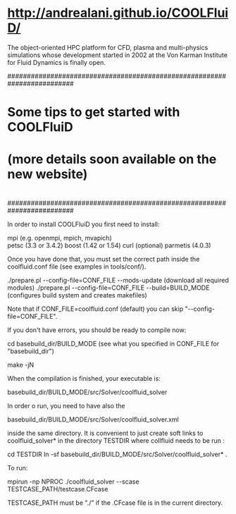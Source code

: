 http://andrealani.github.io/COOLFluiD/
=========

The object-oriented HPC platform for CFD, plasma and multi-physics simulations whose development started in 2002 at the Von Karman Institute for Fluid Dynamics is finally open. 

#########################################################################
#                                                                       #
# Some tips to get started with COOLFluiD                               #
# (more details soon available on the new website)                      #
#                                                                       #
#########################################################################

In order to install COOLFluiD you first need to install:

mpi      (e.g. openmpi, mpich, mvapich)  
petsc    (3.3 or 3.4.2)
boost    (1.42 or 1.54)
curl     (optional)
parmetis (4.0.3) 
 
Once you have done that, you must set the correct path inside the coolfluid.conf file (see examples in tools/conf/).

./prepare.pl --config-file=CONF_FILE --mods-update        (download all required modules)
./prepare.pl --config-file=CONF_FILE --build=BUILD_MODE   (configures build system and creates makefiles)

Note that if CONF_FILE=coolfluid.conf (default) you can skip "--config-file=CONF_FILE".

If you don't have errors, you should be ready to compile now:

cd basebuild_dir/BUILD_MODE   (see what you specified in CONF_FILE for "basebuild_dir")

make -jN

When the compilation is finished, your executable is:

basebuild_dir/BUILD_MODE/src/Solver/coolfluid_solver 

In order o run, you need to have also the 

basebuild_dir/BUILD_MODE/src/Solver/coolfluid_solver.xml

inside the same directory. It is convenient to just create soft links to 
coolfluid_solver* in the directory TESTDIR where collfluid needs to be run :

cd TESTDIR
ln -sf basebuild_dir/BUILD_MODE/src/Solver/coolfluid_solver* .

To run:

mpirun -np NPROC ./coolfluid_solver --scase TESTCASE_PATH/testcase.CFcase

TESTCASE_PATH must be "./" if the .CFcase file is in the current directory.
